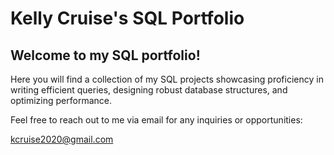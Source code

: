 # Kelly Cruise's SQL Portfolio

## Welcome to my SQL portfolio! 

Here you will find a collection of my SQL projects showcasing proficiency in writing efficient queries, designing robust database structures, and optimizing performance.

Feel free to reach out to me via email for any inquiries or opportunities:

kcruise2020@gmail.com
